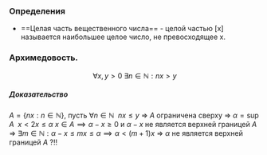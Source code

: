 ### Определения
* ==Целая часть вещественного числа== - целой частью \[x\] называется наибольшее целое число, не превосходящее x.


### Архимедовость.

$$\forall x,y > 0 \ \exists n \in \mathbb N: nx>y$$
##### Доказательство
$A = \{ nx:n \in \mathbb N \}$, пусть $\forall n \in \mathbb N \ \ nx\leq y$ => $A$ ограничена сверху => $\alpha = \sup A \ \ x<2x \leq \alpha$ 
$x \in A \implies \alpha-x \geq 0$ и $\alpha-x$ не является верхней границей $A$ => $\exists m \in \mathbb N: \alpha-x \leq mx \leq \alpha \implies \alpha<(m+1)x$ => $\alpha$ не является верхней границей $A$ ?!!